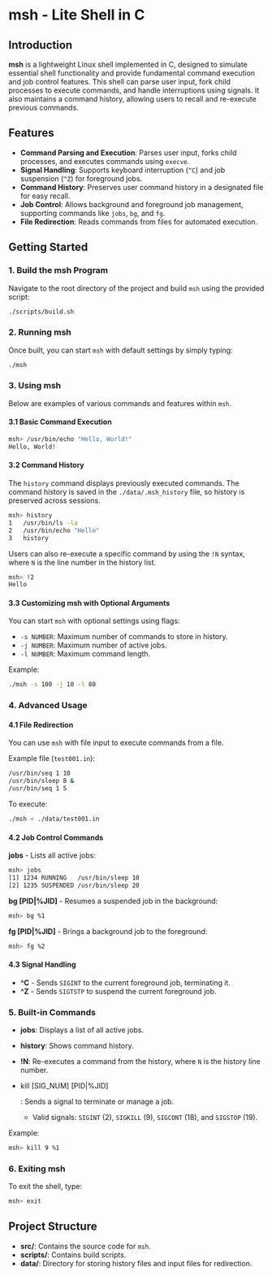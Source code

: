 # msh - Lite Shell in C



## Introduction

**msh** is a lightweight Linux shell implemented in C, designed to simulate essential shell functionality and provide fundamental command execution and job control features. This shell can parse user input, fork child processes to execute commands, and handle interruptions using signals. It also maintains a command history, allowing users to recall and re-execute previous commands.

## Features

- **Command Parsing and Execution**: Parses user input, forks child processes, and executes commands using `execve`.
- **Signal Handling**: Supports keyboard interruption (`^C`) and job suspension (`^Z`) for foreground jobs.
- **Command History**: Preserves user command history in a designated file for easy recall.
- **Job Control**: Allows background and foreground job management, supporting commands like `jobs`, `bg`, and `fg`.
- **File Redirection**: Reads commands from files for automated execution.

## Getting Started

### 1. Build the msh Program

Navigate to the root directory of the project and build `msh` using the provided script:

```bash
./scripts/build.sh
```

### 2. Running msh

Once built, you can start `msh` with default settings by simply typing:

```bash
./msh
```

### 3. Using msh

Below are examples of various commands and features within `msh`.

#### 3.1 Basic Command Execution

```bash
msh> /usr/bin/echo "Hello, World!"
Hello, World!
```

#### 3.2 Command History

The `history` command displays previously executed commands. The command history is saved in the `./data/.msh_history` file, so history is preserved across sessions.

```bash
msh> history
1   /usr/bin/ls -la
2   /usr/bin/echo "Hello"
3   history
```

Users can also re-execute a specific command by using the `!N` syntax, where `N` is the line number in the history list.

```bash
msh> !2
Hello
```

#### 3.3 Customizing msh with Optional Arguments

You can start `msh` with optional settings using flags:

- `-s NUMBER`: Maximum number of commands to store in history.
- `-j NUMBER`: Maximum number of active jobs.
- `-l NUMBER`: Maximum command length.

Example:

```bash
./msh -s 100 -j 10 -l 80
```

### 4. Advanced Usage

#### 4.1 File Redirection

You can use `msh` with file input to execute commands from a file.

Example file (`test001.in`):

```bash
/usr/bin/seq 1 10
/usr/bin/sleep 8 &
/usr/bin/seq 1 5
```

To execute:

```bash
./msh < ./data/test001.in
```

#### 4.2 Job Control Commands

**jobs** - Lists all active jobs:

```Bash
msh> jobs
[1] 1234 RUNNING   /usr/bin/sleep 10
[2] 1235 SUSPENDED /usr/bin/sleep 20
```

**bg [PID|%JID]** - Resumes a suspended job in the background:

```bash
msh> bg %1
```

**fg [PID|%JID]** - Brings a background job to the foreground:

```bash
msh> fg %2
```

#### 4.3 Signal Handling

- **^C** - Sends `SIGINT` to the current foreground job, terminating it.
- **^Z** - Sends `SIGTSTP` to suspend the current foreground job.

### 5. Built-in Commands

- **jobs**: Displays a list of all active jobs.

- **history**: Shows command history.

- **!N**: Re-executes a command from the history, where `N` is the history line number.

- kill [SIG_NUM] [PID|%JID]

  : Sends a signal to terminate or manage a job.

  - Valid signals: `SIGINT` (2), `SIGKILL` (9), `SIGCONT` (18), and `SIGSTOP` (19).

Example:

```bash
msh> kill 9 %1
```

### 6. Exiting msh

To exit the shell, type:

```bash
msh> exit
```

## Project Structure

- **src/**: Contains the source code for `msh`.
- **scripts/**: Contains build scripts.
- **data/**: Directory for storing history files and input files for redirection.